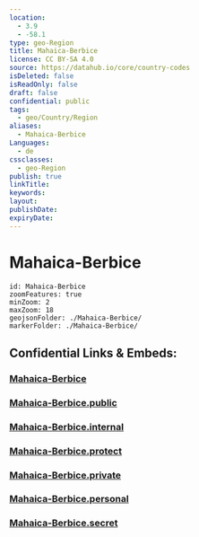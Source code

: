 ```yaml
---
location:
  - 3.9
  - -58.1
type: geo-Region
title: Mahaica-Berbice
license: CC BY-SA 4.0
source: https://datahub.io/core/country-codes
isDeleted: false
isReadOnly: false
draft: false
confidential: public
tags:
  - geo/Country/Region
aliases:
  - Mahaica-Berbice
Languages:
  - de
cssclasses:
  - geo-Region
publish: true
linkTitle:
keywords:
layout:
publishDate:
expiryDate:
---
```


# Mahaica-Berbice

```leaflet
id: Mahaica-Berbice
zoomFeatures: true 
minZoom: 2 
maxZoom: 18
geojsonFolder: ./Mahaica-Berbice/
markerFolder: ./Mahaica-Berbice/
```


## Confidential Links & Embeds: 

### [Mahaica-Berbice](/_Standards/Earth/Continent/America~South/Guyana/Regions~Guyana/Mahaica-Berbice.md) 

### [Mahaica-Berbice.public](/_public/Earth/Continent/America~South/Guyana/Regions~Guyana/Mahaica-Berbice.public.md) 

### [Mahaica-Berbice.internal](/_internal/Earth/Continent/America~South/Guyana/Regions~Guyana/Mahaica-Berbice.internal.md) 

### [Mahaica-Berbice.protect](/_protect/Earth/Continent/America~South/Guyana/Regions~Guyana/Mahaica-Berbice.protect.md) 

### [Mahaica-Berbice.private](/_private/Earth/Continent/America~South/Guyana/Regions~Guyana/Mahaica-Berbice.private.md) 

### [Mahaica-Berbice.personal](/_personal/Earth/Continent/America~South/Guyana/Regions~Guyana/Mahaica-Berbice.personal.md) 

### [Mahaica-Berbice.secret](/_secret/Earth/Continent/America~South/Guyana/Regions~Guyana/Mahaica-Berbice.secret.md)

